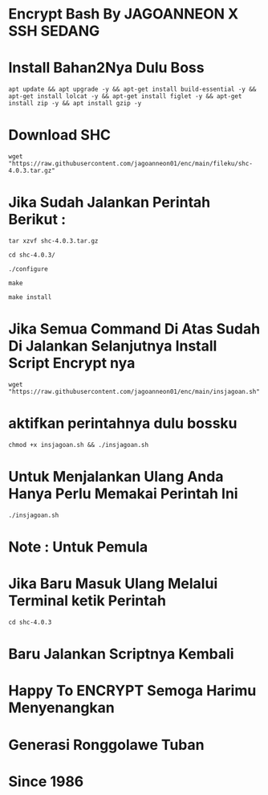 # Encrypt Bash By JAGOANNEON X SSH SEDANG
# Install Bahan2Nya Dulu Boss

```
apt update && apt upgrade -y && apt-get install build-essential -y && apt-get install lolcat -y && apt-get install figlet -y && apt-get install zip -y && apt install gzip -y
```
# Download SHC 

```
wget "https://raw.githubusercontent.com/jagoanneon01/enc/main/fileku/shc-4.0.3.tar.gz"
```

#  Jika Sudah Jalankan Perintah Berikut :

```
tar xzvf shc-4.0.3.tar.gz

cd shc-4.0.3/

./configure 

make

make install
```
# Jika Semua Command Di Atas Sudah Di Jalankan Selanjutnya Install Script Encrypt nya

```
wget "https://raw.githubusercontent.com/jagoanneon01/enc/main/insjagoan.sh"
```
# aktifkan perintahnya dulu bossku

```
chmod +x insjagoan.sh && ./insjagoan.sh
```

# Untuk Menjalankan Ulang Anda Hanya Perlu Memakai Perintah Ini

```
./insjagoan.sh
```
# Note : Untuk Pemula
# Jika Baru Masuk Ulang Melalui Terminal ketik Perintah
```
cd shc-4.0.3
```

# Baru Jalankan Scriptnya Kembali
# Happy To ENCRYPT Semoga Harimu Menyenangkan
# Generasi Ronggolawe Tuban
# Since 1986
